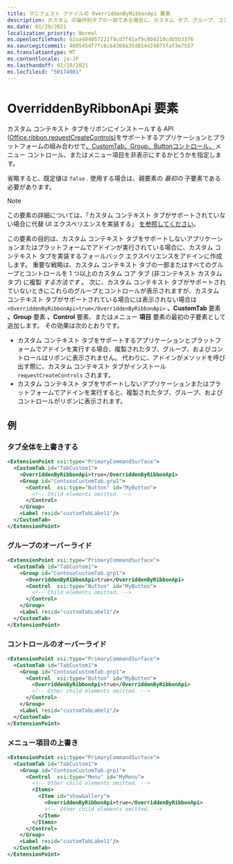 ```yaml
---
title: マニフェスト ファイルの OverriddenByRibbonApi 要素
description: カスタム の操作別タブの一部である場合に、カスタム タブ、グループ、コントロール、またはメニュー項目を表示してはならないことを指定する方法について説明します。
ms.date: 01/29/2021
localization_priority: Normal
ms.openlocfilehash: 62aa484057221f9cd7f41af9c8b9210cdb5b3376
ms.sourcegitcommit: 4805454f7fc6c64368a35d014e24075faf3e7557
ms.translationtype: MT
ms.contentlocale: ja-JP
ms.lasthandoff: 02/10/2021
ms.locfileid: "50174001"
---
```

# <a name="overriddenbyribbonapi-element"></a>OverriddenByRibbonApi 要素

カスタム コンテキスト タブをリボンにインストールする API [](control.md#menu-dropdown-button-controls) ([Office.ribbon.requestCreateControls)](/javascript/api/office/office.ribbon?view=common-js&preserve-view=true#requestCreateControls-tabDefinition-)をサポートするアプリケーションとプラットフォームの組み合わせで[、CustomTab、Group、Button](customtab.md)[コントロール、](control.md#button-control)メニュー コントロール、またはメニュー項目を非表示にするかどうかを指定します。 [](group.md)

省略すると、既定値は `false` . 使用する場合は、親要素の *最初の* 子要素である必要があります。

> [!NOTE]
> この要素の詳細については、「カスタム コンテキスト タブがサポートされていない場合に代替 UI エクスペリエンスを実装する」 [を参照してください](../../design/contextual-tabs.md#implement-an-alternate-ui-experience-when-custom-contextual-tabs-are-not-supported)。

この要素の目的は、カスタム コンテキスト タブをサポートしないアプリケーションまたはプラットフォームでアドインが実行されている場合に、カスタム コンテキスト タブを実装するフォールバック エクスペリエンスをアドインに作成します。 重要な戦略は、カスタム コンテキスト タブの一部またはすべてのグループとコントロールを 1 つ以上のカスタム コア タブ (非コンテキスト カスタム タブ) に複製 *する方法です* 。 次に、カスタム コンテキスト タブがサポートされていないときにこれらのグループとコントロールが表示されますが、カスタム コンテキスト タブがサポートされている場合には表示されない場合は `<OverriddenByRibbonApi>true</OverriddenByRibbonApi>` **、CustomTab** 要素 **、Group** 要素 **、Control** 要素、またはメニュー **項目** 要素の最初の子要素として追加します。 その効果は次のとおりです。

- カスタム コンテキスト タブをサポートするアプリケーションとプラットフォームでアドインを実行する場合、複製されたタブ、グループ、およびコントロールはリボンに表示されません。 代わりに、アドインがメソッドを呼び出す際に、カスタム コンテキスト タブがインストール `requestCreateControls` されます。
- カスタム コンテキスト タブをサポートしないアプリケーションまたはプラットフォームでアドインを実行すると、複製されたタブ、グループ、およびコントロールがリボンに表示されます。

## <a name="examples"></a>例

### <a name="overriding-an-entire-tab"></a>タブ全体を上書きする

```xml
<ExtensionPoint xsi:type="PrimaryCommandSurface">
  <CustomTab id="TabCustom1">
    <OverriddenByRibbonApi>true</OverriddenByRibbonApi>
    <Group id="ContosoCustomTab.grp1">
      <Control  xsi:type="Button" id="MyButton">
        <!-- Child elements omitted. -->
      </Control>
    </Group>
    <Label resid="customTabLabel1"/>
  </CustomTab>
</ExtensionPoint>
```

### <a name="overriding-a-group"></a>グループのオーバーライド

```xml
<ExtensionPoint xsi:type="PrimaryCommandSurface">
  <CustomTab id="TabCustom1">
    <Group id="ContosoCustomTab.grp1">
      <OverriddenByRibbonApi>true</OverriddenByRibbonApi>
      <Control  xsi:type="Button" id="MyButton">
        <!-- Child elements omitted. -->
      </Control>
    </Group>
    <Label resid="customTabLabel1"/>
  </CustomTab>
</ExtensionPoint>
```

### <a name="overriding-a-control"></a>コントロールのオーバーライド

```xml
<ExtensionPoint xsi:type="PrimaryCommandSurface">
  <CustomTab id="TabCustom1">
    <Group id="ContosoCustomTab.grp1">
      <Control  xsi:type="Button" id="MyButton">
        <OverriddenByRibbonApi>true</OverriddenByRibbonApi>
        <!-- Other child elements omitted. -->
      </Control>
    </Group>
    <Label resid="customTabLabel1"/>
  </CustomTab>
</ExtensionPoint>
```

### <a name="overriding-a-menu-item"></a>メニュー項目の上書き


```xml
<ExtensionPoint xsi:type="PrimaryCommandSurface">
  <CustomTab id="TabCustom1">
    <Group id="ContosoCustomTab.grp1">
      <Control  xsi:type="Menu" id="MyMenu">
        <!-- Other child elements omitted. -->
        <Items>
          <Item id="showGallery">
            <OverriddenByRibbonApi>true</OverriddenByRibbonApi>
            <!-- Other child elements omitted. -->
          </Item>
        </Items>
      </Control>
    </Group>
    <Label resid="customTabLabel1"/>
  </CustomTab>
</ExtensionPoint>
```
